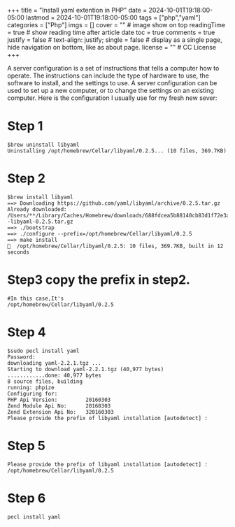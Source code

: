 +++
title = "Install yaml extention in PHP"
date = 2024-10-01T19:18:00-05:00
lastmod = 2024-10-01T19:18:00-05:00
tags = ["php","yaml"]
categories = ["Php"]
imgs = []
cover = ""  # image show on top
readingTime = true  # show reading time after article date
toc = true
comments = true
justify = false  # text-align: justify;
single = false  # display as a single page, hide navigation on bottom, like as about page.
license = ""  # CC License
+++


A server configuration is a set of instructions that tells a computer how to operate. The instructions can include the type of hardware to use, the software to install, and the settings to use. A server configuration can be used to set up a new computer, or to change the settings on an existing computer.
Here is the configuration I usually use for my fresh new sever:

<!--more-->
#  Step 1

    $brew uninstall libyaml
    Uninstalling /opt/homebrew/Cellar/libyaml/0.2.5... (10 files, 369.7KB)

#  Step 2

    $brew install libyaml 
    ==> Downloading https://github.com/yaml/libyaml/archive/0.2.5.tar.gz
    Already downloaded: /Users/**/Library/Caches/Homebrew/downloads/688fdcea5b88140cb83d1f72e3a77fa76b6560f0d66eabcea7d54cf9f06d5e72--libyaml-0.2.5.tar.gz
    ==> ./bootstrap
    ==> ./configure --prefix=/opt/homebrew/Cellar/libyaml/0.2.5
    ==> make install
    🍺  /opt/homebrew/Cellar/libyaml/0.2.5: 10 files, 369.7KB, built in 12 seconds

#  Step3 copy the prefix in step2.

    #In this case,It's
    /opt/homebrew/Cellar/libyaml/0.2.5

#  Step 4

    $sudo pecl install yaml
    Password:
    downloading yaml-2.2.1.tgz ...
    Starting to download yaml-2.2.1.tgz (40,977 bytes)
    ............done: 40,977 bytes
    8 source files, building
    running: phpize
    Configuring for:
    PHP Api Version:         20160303
    Zend Module Api No:      20160303
    Zend Extension Api No:   320160303
    Please provide the prefix of libyaml installation [autodetect] : 

#  Step 5
    
    Please provide the prefix of libyaml installation [autodetect] : /opt/homebrew/Cellar/libyaml/0.2.5

#  Step 6

    pecl install yaml





